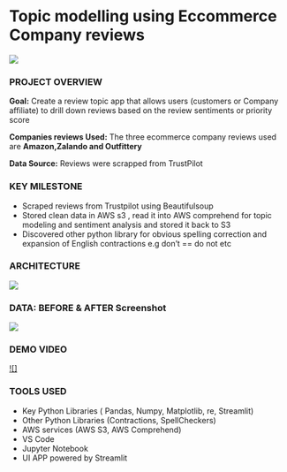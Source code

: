 # Topic modelling using Eccommerce Company reviews

![](https://github.com/anitaokoh/reviews_topics/blob/main/visuals/app.png)

### PROJECT OVERVIEW
**Goal:** Create a review topic app that allows users (customers or Company affiliate) to drill down reviews based on the review sentiments or priority score

**Companies reviews Used:** The three ecommerce company reviews used are **Amazon,Zalando and Outfittery**

**Data Source:** Reviews were scrapped from TrustPilot
### KEY MILESTONE
- Scraped reviews from Trustpilot using Beautifulsoup
- Stored clean data in AWS s3 , read it into AWS comprehend for topic modeling and sentiment analysis and stored it back to S3
- Discovered other python library for obvious spelling correction and expansion of English contractions e.g don’t == do not etc
### ARCHITECTURE
![](https://github.com/anitaokoh/reviews_topics/blob/main/visuals/architecture.png)
### DATA: BEFORE & AFTER Screenshot
![](https://github.com/anitaokoh/reviews_topics/blob/main/visuals/before_after.png)
### DEMO VIDEO
[![]](https://github.com/anitaokoh/reviews_topics/blob/main/visuals/demo_video.mp4)
### TOOLS USED
- Key Python Libraries ( Pandas, Numpy, Matplotlib, re, Streamlit)
- Other Python Libraries (Contractions, SpellCheckers)
- AWS services (AWS S3, AWS Comprehend)
- VS Code
- Jupyter Notebook
- UI APP powered by Streamlit
